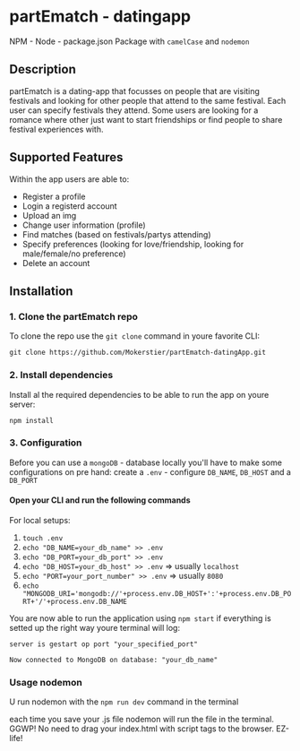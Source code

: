 # partEmatch - datingapp
NPM - Node - package.json 
Package with `camelCase` and `nodemon`

## Description
partEmatch is a dating-app that focusses on people that are visiting festivals and looking for other people that attend to the same festival. Each user can specify festivals they attend. Some users are looking for a romance where other just want to start friendships or find people to share festival experiences with.

## Supported Features
Within the app users are able to:
- Register a profile
- Login a registerd account
- Upload an img
- Change user information (profile)
- Find matches (based on festivals/partys attending)
- Specify preferences (looking for love/friendship, looking for male/female/no preference)
- Delete an account

## Installation
### 1. Clone the partEmatch repo
To clone the repo use the `git clone` command in youre favorite CLI:

`git clone https://github.com/Mokerstier/partEmatch-datingApp.git`

### 2. Install dependencies
Install al the required dependencies to be able to run the app on youre server:

`npm install`

### 3. Configuration
Before you can use a `mongoDB` - database locally you'll have to make some configurations on pre hand:
create a `.env` - configure `DB_NAME`, `DB_HOST` and a `DB_PORT`
#### Open your CLI and run the following commands
For local setups:
1. `touch .env`
2. `echo "DB_NAME=your_db_name" >> .env`
3. `echo "DB_PORT=your_db_port" >> .env`
4. `echo "DB_HOST=your_db_host" >> .env` => usually `localhost`
5. `echo "PORT=your_port_number" >> .env` => usually `8080`
6. `echo "MONGODB_URI='mongodb://'+process.env.DB_HOST+':'+process.env.DB_PORT+'/'+process.env.DB_NAME`

You are now able to run the application using `npm start`
if everything is setted up the right way youre terminal will log:

`server is gestart op port "your_specified_port"`

`Now connected to MongoDB on database: "your_db_name"`

### Usage nodemon

U run nodemon with the `npm run dev` command in the terminal

each time you save your .js file nodemon will run the file in the terminal. 
GGWP! No need to drag your index.html with script tags to the browser. EZ-life!
